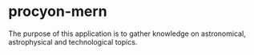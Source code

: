 # procyon-mern
The purpose of this application is to gather knowledge on astronomical, astrophysical and technological topics.
